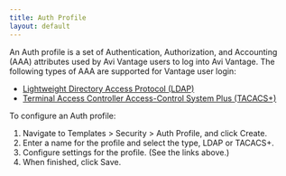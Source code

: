 ```yaml
---
title: Auth Profile
layout: default
---
```

An Auth profile is a set of Authentication, Authorization, and Accounting (AAA) attributes used by Avi Vantage users to log into Avi Vantage. The following types of AAA are supported for Vantage user login:

* <a href="ldap-authentication">Lightweight Directory Access Protocol (LDAP)</a>
* <a href="tacacs-for-avi-vantage-users">Terminal Access Controller Access-Control System Plus (TACACS+)</a> 

To configure an Auth profile:

<ol> 
 <li>Navigate to Templates &gt; Security &gt; Auth Profile, and click Create.</li> 
 <li>Enter a name for the profile and select the type, LDAP or TACACS+.</li> 
 <li>Configure settings for the profile. (See the links above.)</li> 
 <li>When finished, click Save.</li> 
</ol> 
